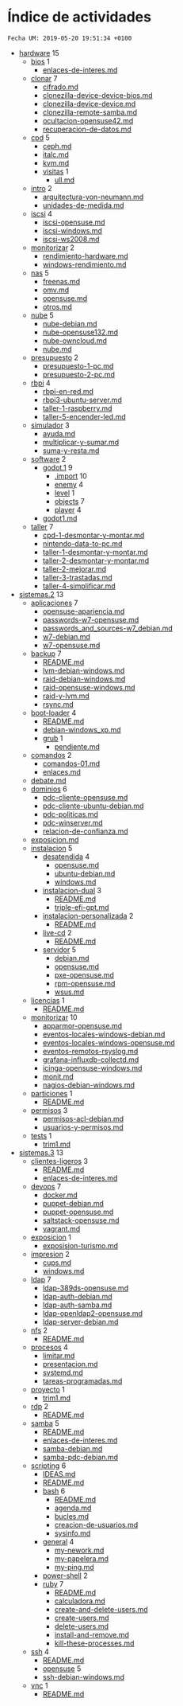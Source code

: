 # Índice de actividades

`Fecha UM: 2019-05-20 19:51:34 +0100`

* [hardware](actividades/hardware) 15
    * [bios](actividades/hardware/bios) 1
        * [enlaces-de-interes.md](actividades/hardware/bios/enlaces-de-interes.md)
    * [clonar](actividades/hardware/clonar) 7
        * [cifrado.md](actividades/hardware/clonar/cifrado.md)
        * [clonezilla-device-device-bios.md](actividades/hardware/clonar/clonezilla-device-device-bios.md)
        * [clonezilla-device-device.md](actividades/hardware/clonar/clonezilla-device-device.md)
        * [clonezilla-remote-samba.md](actividades/hardware/clonar/clonezilla-remote-samba.md)
        * [ocultacion-opensuse42.md](actividades/hardware/clonar/ocultacion-opensuse42.md)
        * [recuperacion-de-datos.md](actividades/hardware/clonar/recuperacion-de-datos.md)
    * [cpd](actividades/hardware/cpd) 5
        * [ceph.md](actividades/hardware/cpd/ceph.md)
        * [italc.md](actividades/hardware/cpd/italc.md)
        * [kvm.md](actividades/hardware/cpd/kvm.md)
        * [visitas](actividades/hardware/cpd/visitas) 1
            * [ull.md](actividades/hardware/cpd/visitas/ull.md)
    * [intro](actividades/hardware/intro) 2
        * [arquitectura-von-neumann.md](actividades/hardware/intro/arquitectura-von-neumann.md)
        * [unidades-de-medida.md](actividades/hardware/intro/unidades-de-medida.md)
    * [iscsi](actividades/hardware/iscsi) 4
        * [iscsi-opensuse.md](actividades/hardware/iscsi/iscsi-opensuse.md)
        * [iscsi-windows.md](actividades/hardware/iscsi/iscsi-windows.md)
        * [iscsi-ws2008.md](actividades/hardware/iscsi/iscsi-ws2008.md)
    * [monitorizar](actividades/hardware/monitorizar) 2
        * [rendimiento-hardware.md](actividades/hardware/monitorizar/rendimiento-hardware.md)
        * [windows-rendimiento.md](actividades/hardware/monitorizar/windows-rendimiento.md)
    * [nas](actividades/hardware/nas) 5
        * [freenas.md](actividades/hardware/nas/freenas.md)
        * [omv.md](actividades/hardware/nas/omv.md)
        * [opensuse.md](actividades/hardware/nas/opensuse.md)
        * [otros.md](actividades/hardware/nas/otros.md)
    * [nube](actividades/hardware/nube) 5
        * [nube-debian.md](actividades/hardware/nube/nube-debian.md)
        * [nube-opensuse132.md](actividades/hardware/nube/nube-opensuse132.md)
        * [nube-owncloud.md](actividades/hardware/nube/nube-owncloud.md)
        * [nube.md](actividades/hardware/nube/nube.md)
    * [presupuesto](actividades/hardware/presupuesto) 2
        * [presupuesto-1-pc.md](actividades/hardware/presupuesto/presupuesto-1-pc.md)
        * [presupuesto-2-pc.md](actividades/hardware/presupuesto/presupuesto-2-pc.md)
    * [rbpi](actividades/hardware/rbpi) 4
        * [rbpi-en-red.md](actividades/hardware/rbpi/rbpi-en-red.md)
        * [rbpi3-ubuntu-server.md](actividades/hardware/rbpi/rbpi3-ubuntu-server.md)
        * [taller-1-raspberry.md](actividades/hardware/rbpi/taller-1-raspberry.md)
        * [taller-5-encender-led.md](actividades/hardware/rbpi/taller-5-encender-led.md)
    * [simulador](actividades/hardware/simulador) 3
        * [ayuda.md](actividades/hardware/simulador/ayuda.md)
        * [multiplicar-y-sumar.md](actividades/hardware/simulador/multiplicar-y-sumar.md)
        * [suma-y-resta.md](actividades/hardware/simulador/suma-y-resta.md)
    * [software](actividades/hardware/software) 2
        * [godot.1](actividades/hardware/software/godot.1) 9
            * [.import](actividades/hardware/software/godot.1/.import) 10
            * [enemy](actividades/hardware/software/godot.1/enemy) 4
            * [level](actividades/hardware/software/godot.1/level) 1
            * [objects](actividades/hardware/software/godot.1/objects) 7
            * [player](actividades/hardware/software/godot.1/player) 4
        * [godot1.md](actividades/hardware/software/godot1.md)
    * [taller](actividades/hardware/taller) 7
        * [cpd-1-desmontar-y-montar.md](actividades/hardware/taller/cpd-1-desmontar-y-montar.md)
        * [nintendo-data-to-pc.md](actividades/hardware/taller/nintendo-data-to-pc.md)
        * [taller-1-desmontar-y-montar.md](actividades/hardware/taller/taller-1-desmontar-y-montar.md)
        * [taller-2-desmontar-y-montar.md](actividades/hardware/taller/taller-2-desmontar-y-montar.md)
        * [taller-2-mejorar.md](actividades/hardware/taller/taller-2-mejorar.md)
        * [taller-3-trastadas.md](actividades/hardware/taller/taller-3-trastadas.md)
        * [taller-4-simplificar.md](actividades/hardware/taller/taller-4-simplificar.md)
* [sistemas.2](actividades/sistemas.2) 13
    * [aplicaciones](actividades/sistemas.2/aplicaciones) 7
        * [opensuse-apariencia.md](actividades/sistemas.2/aplicaciones/opensuse-apariencia.md)
        * [passwords-w7-opensuse.md](actividades/sistemas.2/aplicaciones/passwords-w7-opensuse.md)
        * [passwords_and_sources-w7_debian.md](actividades/sistemas.2/aplicaciones/passwords_and_sources-w7_debian.md)
        * [w7-debian.md](actividades/sistemas.2/aplicaciones/w7-debian.md)
        * [w7-opensuse.md](actividades/sistemas.2/aplicaciones/w7-opensuse.md)
    * [backup](actividades/sistemas.2/backup) 7
        * [README.md](actividades/sistemas.2/backup/README.md)
        * [lvm-debian-windows.md](actividades/sistemas.2/backup/lvm-debian-windows.md)
        * [raid-debian-windows.md](actividades/sistemas.2/backup/raid-debian-windows.md)
        * [raid-opensuse-windows.md](actividades/sistemas.2/backup/raid-opensuse-windows.md)
        * [raid-y-lvm.md](actividades/sistemas.2/backup/raid-y-lvm.md)
        * [rsync.md](actividades/sistemas.2/backup/rsync.md)
    * [boot-loader](actividades/sistemas.2/boot-loader) 4
        * [README.md](actividades/sistemas.2/boot-loader/README.md)
        * [debian-windows_xp.md](actividades/sistemas.2/boot-loader/debian-windows_xp.md)
        * [grub](actividades/sistemas.2/boot-loader/grub) 1
            * [pendiente.md](actividades/sistemas.2/boot-loader/grub/pendiente.md)
    * [comandos](actividades/sistemas.2/comandos) 2
        * [comandos-01.md](actividades/sistemas.2/comandos/comandos-01.md)
        * [enlaces.md](actividades/sistemas.2/comandos/enlaces.md)
    * [debate.md](actividades/sistemas.2/debate.md)
    * [dominios](actividades/sistemas.2/dominios) 6
        * [pdc-cliente-opensuse.md](actividades/sistemas.2/dominios/pdc-cliente-opensuse.md)
        * [pdc-cliente-ubuntu-debian.md](actividades/sistemas.2/dominios/pdc-cliente-ubuntu-debian.md)
        * [pdc-politicas.md](actividades/sistemas.2/dominios/pdc-politicas.md)
        * [pdc-winserver.md](actividades/sistemas.2/dominios/pdc-winserver.md)
        * [relacion-de-confianza.md](actividades/sistemas.2/dominios/relacion-de-confianza.md)
    * [exposicion.md](actividades/sistemas.2/exposicion.md)
    * [instalacion](actividades/sistemas.2/instalacion) 5
        * [desatendida](actividades/sistemas.2/instalacion/desatendida) 4
            * [opensuse.md](actividades/sistemas.2/instalacion/desatendida/opensuse.md)
            * [ubuntu-debian.md](actividades/sistemas.2/instalacion/desatendida/ubuntu-debian.md)
            * [windows.md](actividades/sistemas.2/instalacion/desatendida/windows.md)
        * [instalacion-dual](actividades/sistemas.2/instalacion/instalacion-dual) 3
            * [README.md](actividades/sistemas.2/instalacion/instalacion-dual/README.md)
            * [triple-efi-gpt.md](actividades/sistemas.2/instalacion/instalacion-dual/triple-efi-gpt.md)
        * [instalacion-personalizada](actividades/sistemas.2/instalacion/instalacion-personalizada) 2
            * [README.md](actividades/sistemas.2/instalacion/instalacion-personalizada/README.md)
        * [live-cd](actividades/sistemas.2/instalacion/live-cd) 2
            * [README.md](actividades/sistemas.2/instalacion/live-cd/README.md)
        * [servidor](actividades/sistemas.2/instalacion/servidor) 5
            * [debian.md](actividades/sistemas.2/instalacion/servidor/debian.md)
            * [opensuse.md](actividades/sistemas.2/instalacion/servidor/opensuse.md)
            * [pxe-opensuse.md](actividades/sistemas.2/instalacion/servidor/pxe-opensuse.md)
            * [rpm-opensuse.md](actividades/sistemas.2/instalacion/servidor/rpm-opensuse.md)
            * [wsus.md](actividades/sistemas.2/instalacion/servidor/wsus.md)
    * [licencias](actividades/sistemas.2/licencias) 1
        * [README.md](actividades/sistemas.2/licencias/README.md)
    * [monitorizar](actividades/sistemas.2/monitorizar) 10
        * [apparmor-opensuse.md](actividades/sistemas.2/monitorizar/apparmor-opensuse.md)
        * [eventos-locales-windows-debian.md](actividades/sistemas.2/monitorizar/eventos-locales-windows-debian.md)
        * [eventos-locales-windows-opensuse.md](actividades/sistemas.2/monitorizar/eventos-locales-windows-opensuse.md)
        * [eventos-remotos-rsyslog.md](actividades/sistemas.2/monitorizar/eventos-remotos-rsyslog.md)
        * [grafana-influxdb-collectd.md](actividades/sistemas.2/monitorizar/grafana-influxdb-collectd.md)
        * [icinga-opensuse-windows.md](actividades/sistemas.2/monitorizar/icinga-opensuse-windows.md)
        * [monit.md](actividades/sistemas.2/monitorizar/monit.md)
        * [nagios-debian-windows.md](actividades/sistemas.2/monitorizar/nagios-debian-windows.md)
    * [particiones](actividades/sistemas.2/particiones) 1
        * [README.md](actividades/sistemas.2/particiones/README.md)
    * [permisos](actividades/sistemas.2/permisos) 3
        * [permisos-acl-debian.md](actividades/sistemas.2/permisos/permisos-acl-debian.md)
        * [usuarios-y-permisos.md](actividades/sistemas.2/permisos/usuarios-y-permisos.md)
    * [tests](actividades/sistemas.2/tests) 1
        * [trim1.md](actividades/sistemas.2/tests/trim1.md)
* [sistemas.3](actividades/sistemas.3) 13
    * [clientes-ligeros](actividades/sistemas.3/clientes-ligeros) 3
        * [README.md](actividades/sistemas.3/clientes-ligeros/README.md)
        * [enlaces-de-interes.md](actividades/sistemas.3/clientes-ligeros/enlaces-de-interes.md)
    * [devops](actividades/sistemas.3/devops) 7
        * [docker.md](actividades/sistemas.3/devops/docker.md)
        * [puppet-debian.md](actividades/sistemas.3/devops/puppet-debian.md)
        * [puppet-opensuse.md](actividades/sistemas.3/devops/puppet-opensuse.md)
        * [saltstack-opensuse.md](actividades/sistemas.3/devops/saltstack-opensuse.md)
        * [vagrant.md](actividades/sistemas.3/devops/vagrant.md)
    * [exposicion](actividades/sistemas.3/exposicion) 1
        * [exposision-turismo.md](actividades/sistemas.3/exposicion/exposision-turismo.md)
    * [impresion](actividades/sistemas.3/impresion) 2
        * [cups.md](actividades/sistemas.3/impresion/cups.md)
        * [windows.md](actividades/sistemas.3/impresion/windows.md)
    * [ldap](actividades/sistemas.3/ldap) 7
        * [ldap-389ds-opensuse.md](actividades/sistemas.3/ldap/ldap-389ds-opensuse.md)
        * [ldap-auth-debian.md](actividades/sistemas.3/ldap/ldap-auth-debian.md)
        * [ldap-auth-samba.md](actividades/sistemas.3/ldap/ldap-auth-samba.md)
        * [ldap-openldap2-opensuse.md](actividades/sistemas.3/ldap/ldap-openldap2-opensuse.md)
        * [ldap-server-debian.md](actividades/sistemas.3/ldap/ldap-server-debian.md)
    * [nfs](actividades/sistemas.3/nfs) 2
        * [README.md](actividades/sistemas.3/nfs/README.md)
    * [procesos](actividades/sistemas.3/procesos) 4
        * [limitar.md](actividades/sistemas.3/procesos/limitar.md)
        * [presentacion.md](actividades/sistemas.3/procesos/presentacion.md)
        * [systemd.md](actividades/sistemas.3/procesos/systemd.md)
        * [tareas-programadas.md](actividades/sistemas.3/procesos/tareas-programadas.md)
    * [proyecto](actividades/sistemas.3/proyecto) 1
        * [trim1.md](actividades/sistemas.3/proyecto/trim1.md)
    * [rdp](actividades/sistemas.3/rdp) 2
        * [README.md](actividades/sistemas.3/rdp/README.md)
    * [samba](actividades/sistemas.3/samba) 5
        * [README.md](actividades/sistemas.3/samba/README.md)
        * [enlaces-de-interes.md](actividades/sistemas.3/samba/enlaces-de-interes.md)
        * [samba-debian.md](actividades/sistemas.3/samba/samba-debian.md)
        * [samba-pdc-debian.md](actividades/sistemas.3/samba/samba-pdc-debian.md)
    * [scripting](actividades/sistemas.3/scripting) 6
        * [IDEAS.md](actividades/sistemas.3/scripting/IDEAS.md)
        * [README.md](actividades/sistemas.3/scripting/README.md)
        * [bash](actividades/sistemas.3/scripting/bash) 6
            * [README.md](actividades/sistemas.3/scripting/bash/README.md)
            * [agenda.md](actividades/sistemas.3/scripting/bash/agenda.md)
            * [bucles.md](actividades/sistemas.3/scripting/bash/bucles.md)
            * [creacion-de-usuarios.md](actividades/sistemas.3/scripting/bash/creacion-de-usuarios.md)
            * [sysinfo.md](actividades/sistemas.3/scripting/bash/sysinfo.md)
        * [general](actividades/sistemas.3/scripting/general) 4
            * [my-nework.md](actividades/sistemas.3/scripting/general/my-nework.md)
            * [my-papelera.md](actividades/sistemas.3/scripting/general/my-papelera.md)
            * [my-ping.md](actividades/sistemas.3/scripting/general/my-ping.md)
        * [power-shell](actividades/sistemas.3/scripting/power-shell) 2
        * [ruby](actividades/sistemas.3/scripting/ruby) 7
            * [README.md](actividades/sistemas.3/scripting/ruby/README.md)
            * [calculadora.md](actividades/sistemas.3/scripting/ruby/calculadora.md)
            * [create-and-delete-users.md](actividades/sistemas.3/scripting/ruby/create-and-delete-users.md)
            * [create-users.md](actividades/sistemas.3/scripting/ruby/create-users.md)
            * [delete-users.md](actividades/sistemas.3/scripting/ruby/delete-users.md)
            * [install-and-remove.md](actividades/sistemas.3/scripting/ruby/install-and-remove.md)
            * [kill-these-processes.md](actividades/sistemas.3/scripting/ruby/kill-these-processes.md)
    * [ssh](actividades/sistemas.3/ssh) 4
        * [README.md](actividades/sistemas.3/ssh/README.md)
        * [opensuse](actividades/sistemas.3/ssh/opensuse) 5
        * [ssh-debian-windows.md](actividades/sistemas.3/ssh/ssh-debian-windows.md)
    * [vnc](actividades/sistemas.3/vnc) 1
        * [README.md](actividades/sistemas.3/vnc/README.md)
